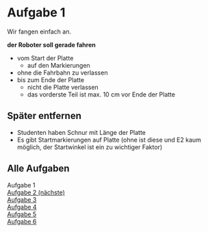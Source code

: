 # Aufgabe 1

Wir fangen einfach an.

**der Roboter soll gerade fahren**
- vom Start der Platte
  - auf den Markierungen
- ohne die Fahrbahn zu verlassen
- bis zum Ende der Platte
  - nicht die Platte verlassen
  - das vorderste Teil ist max. 10 cm vor Ende der Platte

## Später entfernen
- Studenten haben Schnur mit Länge der Platte
- Es gibt Startmarkierungen auf Platte (ohne ist diese und E2 kaum möglich, der Startwinkel ist ein zu wichtiger Faktor)

## Alle Aufgaben
Aufgabe 1  
[Aufgabe 2 (nächste)](e2.md)  
[Aufgabe 3](e3.md)  
[Aufgabe 4](e4.md)  
[Aufgabe 5](e5.md)  
[Aufgabe 6](e6.md)  